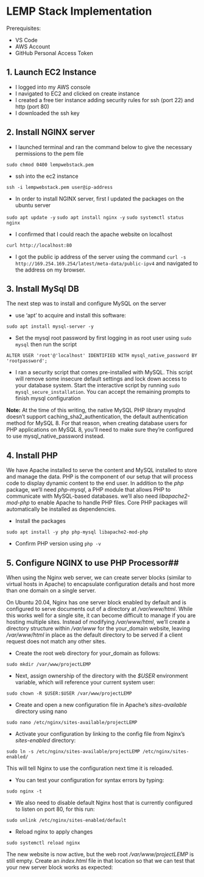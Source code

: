 # LEMP Stack Implementation #

Prerequisites:
* VS Code
* AWS Account
* GitHub Personal Access Token

## 1. Launch EC2 Instance ##

* I logged into my AWS console
* I navigated to EC2 and clicked on create instance
* I created a free tier instance adding security rules for ssh (port 22) and http (port 80)
* I downloaded the ssh key 

## 2. Install NGINX server ##

* I launched terminal and ran the command below to give the necessary permissions to the pem file

`sudo chmod 0400 lempwebstack.pem`

* ssh into the ec2 instance 

`ssh -i lempwebstack.pem user@ip-address`

* In order to install NGINX server, first I updated the packages on the ubuntu server

`sudo apt update -y`
`sudo apt install nginx -y`
`sudo systemctl status nginx`

* I confirmed that I could reach the apache website on localhost 

`curl http://localhost:80`

* I got the public ip address of the server using the command `curl -s http://169.254.169.254/latest/meta-data/public-ipv4` and navigated to the address on my browser.

## 3. Install MySql DB ##

The next step was to install and configure MySQL on the server

* use ‘apt’ to acquire and install this software:

`sudo apt install mysql-server -y`

* Set the mysql root password by first logging in as root user using `sudo mysql` then run the script

`ALTER USER 'root'@'localhost' IDENTIFIED WITH mysql_native_password BY 'rootpassword';`

* I ran a security script that comes pre-installed with MySQL. This script will remove some insecure default settings and lock down access to your database system. Start the interactive script by running `sudo mysql_secure_installation`. You can accept the remaining prompts to finish mysql configuration


**Note:** At the time of this writing, the native MySQL PHP library mysqlnd doesn’t support caching_sha2_authentication, the default authentication method for MySQL 8. For that reason, when creating database users for PHP applications on MySQL 8, you’ll need to make sure they’re configured to use mysql_native_password instead.

## 4. Install PHP ##

We have Apache installed to serve the content and MySQL installed to store and manage the data. PHP is the component of our setup that will process code to display dynamic content to the end user. In addition to the *php* package, we’ll need *php-mysql*, a PHP module that allows PHP to communicate with MySQL-based databases. we’ll also need *libapache2-mod-php* to enable Apache to handle PHP files. Core PHP packages will automatically be installed as dependencies.

* Install the packages

`sudo apt install -y php php-mysql libapache2-mod-php`

* Confirm PHP version using `php -v`

## 5. Configure NGINX to use PHP Processor##

When using the Nginx web server, we can create server blocks (similar to virtual hosts in Apache) to encapsulate configuration details and host more than one domain on a single server.

On Ubuntu 20.04, Nginx has one server block enabled by default and is configured to serve documents out of a directory at */var/www/html*. While this works well for a single site, it can become difficult to manage if you are hosting multiple sites. Instead of modifying */var/www/html*, we’ll create a directory structure within */var/www* for the your_domain website, leaving */var/www/html* in place as the default directory to be served if a client request does not match any other sites.

* Create the root web directory for your_domain as follows:

`sudo mkdir /var/www/projectLEMP`

* Next, assign ownership of the directory with the *$USER* environment variable, which will reference your current system user:

`sudo chown -R $USER:$USER /var/www/projectLEMP`

* Create and open a new configuration file in Apache’s *sites-available* directory using nano

`sudo nano /etc/nginx/sites-available/projectLEMP`

* Activate your configuration by linking to the config file from Nginx’s *sites-enabled* directory:

`sudo ln -s /etc/nginx/sites-available/projectLEMP /etc/nginx/sites-enabled/`

This will tell Nginx to use the configuration next time it is reloaded. 

* You can test your configuration for syntax errors by typing:

`sudo nginx -t`

* We also need to disable default Nginx host that is currently configured to listen on port 80, for this run:

`sudo unlink /etc/nginx/sites-enabled/default`

* Reload nginx to apply changes

`sudo systemctl reload nginx`

The new website is now active, but the web root */var/www/projectLEMP* is still empty. Create an *index.html* file in that location so that we can test that your new server block works as expected:

